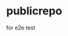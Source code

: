 # publicrepo
for e2e test








































































































































































































































































































































































































































































































































































































































































































































































































































































































































































































































































































































































































































































































































































































































































































































